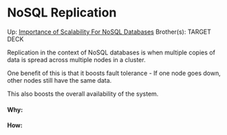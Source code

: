 # NoSQL Replication

Up: [Importance of Scalability For NoSQL Databases](importance_of_scalability_for_nosql_databases)
Brother(s):
TARGET DECK

Replication in the context of NoSQL databases is when multiple copies of data is spread across multiple nodes in a cluster.

One benefit of this is that it boosts fault tolerance - If one node goes down, other nodes still have the same data.

This also boosts the overall availability of the system.



































#### Why:
#### How:










